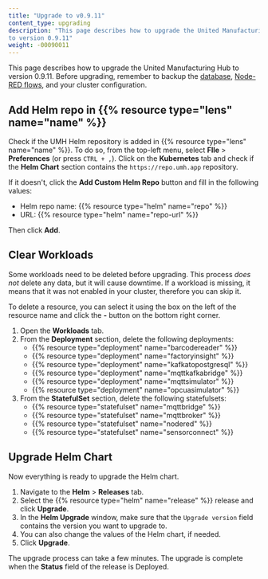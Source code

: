 ```yaml
---
title: "Upgrade to v0.9.11"
content_type: upgrading
description: "This page describes how to upgrade the United Manufacturing Hub
to version 0.9.11"
weight: -00090011
---
```


This page describes how to upgrade the United Manufacturing Hub to version
0.9.11. Before upgrading, remember to backup the
[database](/docs/production-guide/backup_recovery/backup-timescale/),
[Node-RED flows](/docs/production-guide/backup_recovery/import-export-node-red/),
and your cluster configuration.

## Add Helm repo in {{% resource type="lens" name="name" %}}

Check if the UMH Helm repository is added in {{% resource type="lens" name="name" %}}.
To do so, from the top-left menu, select **FIle** > **Preferences** (or press `CTRL + ,`).
Click on the **Kubernetes** tab and check if the **Helm Chart** section contains
the `https://repo.umh.app` repository.

If it doesn't, click the **Add Custom Helm Repo** button and fill in the following
values:

- Helm repo name: {{% resource type="helm" name="repo" %}}
- URL: {{% resource type="helm" name="repo-url" %}}

Then click **Add**.

<!-- Add here any steps needed before deleting the deployments and statefulsets -->

## Clear Workloads

Some workloads need to be deleted before upgrading. This process _does not_ delete
any data, but it will cause downtime. If a workload is missing, it means that it
was not enabled in your cluster, therefore you can skip it.

To delete a resource, you can select it using the box on the left of the
resource name and click the **-** button on the bottom right corner.

1. Open the **Workloads** tab.
2. From the **Deployment** section, delete the following deployments:
   - {{% resource type="deployment" name="barcodereader" %}}
   - {{% resource type="deployment" name="factoryinsight" %}}
   - {{% resource type="deployment" name="kafkatopostgresql" %}}
   - {{% resource type="deployment" name="mqttkafkabridge" %}}
   - {{% resource type="deployment" name="mqttsimulator" %}}
   - {{% resource type="deployment" name="opcuasimulator" %}}
3. From the **StatefulSet** section, delete the following statefulsets:
   - {{% resource type="statefulset" name="mqttbridge" %}}
   - {{% resource type="statefulset" name="mqttbroker" %}}
   - {{% resource type="statefulset" name="nodered" %}}
   - {{% resource type="statefulset" name="sensorconnect" %}}

<!-- Add here any steps needed before upgrading the Helm Chart -->

## Upgrade Helm Chart

Now everything is ready to upgrade the Helm chart.

1. Navigate to the **Helm** > **Releases** tab.
2. Select the {{% resource type="helm" name="release" %}} release and click
   **Upgrade**.
3. In the **Helm Upgrade** window, make sure that the `Upgrade version` field
   contains the version you want to upgrade to.
4. You can also change the values of the Helm chart, if needed.
   <!-- Add here any changes needed to the values.yaml -->
5. Click **Upgrade**.

The upgrade process can take a few minutes. The upgrade is complete when the
**Status** field of the release is Deployed.

<!-- Add here any steps needed after upgrading the Helm Chart -->